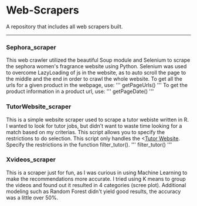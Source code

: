 # Web-Scrapers
A repository that includes all web scrapers built.

---
###  Sephora_scraper
This web crawler utilized the beautiful Soup module and Selenium to scrape the 
sephora women's fragrance website using Python. Selenium was used to overcome
LazyLoading of js in the website, as to auto scroll the page to the middle and
the end in order to crawl the whole website. 
To get all the urls for a given product in the webpage, use:
'''
getPageUrls()
'''
To get the product information in a product url, use:
'''
getPageDate()
'''

### TutorWebsite_scraper
This is a simple website scraper used to scrape a tutor webiste written in R.
I wanted to look for tutor jobs, but didn't want to waste time looking for
a match based on my criterias. This script allows you to specify the 
restrictions to do selection.
This script only handles the <[Tutor Website](http://tutors.tw/case2.htm).
Specify the restrictions in the function filter_tutor(). 
'''
filter_tutor() 
'''

### Xvideos_scraper
This is a scraper just for fun, as I was curious in using Machine Learning 
to make the recommendations more accurate. I tried using K means to group the 
videos and found out it resulted in 4 categories (scree plot). Additional
modeling such as Random Forest didn't yield good results, the accuracy was 
a little over 50%.

